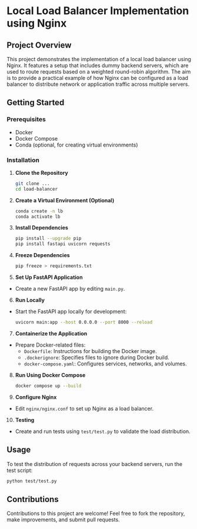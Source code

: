 # Local Load Balancer Implementation using Nginx

## Project Overview

This project demonstrates the implementation of a local load balancer using Nginx. It features a setup that includes dummy backend servers, which are used to route requests based on a weighted round-robin algorithm. The aim is to provide a practical example of how Nginx can be configured as a load balancer to distribute network or application traffic across multiple servers.

## Getting Started

### Prerequisites

- Docker
- Docker Compose
- Conda (optional, for creating virtual environments)

### Installation

1. **Clone the Repository**
    ```bash
    git clone ...
    cd load-balancer
    ```

2. **Create a Virtual Environment (Optional)**
    ```bash
    conda create -n lb
    conda activate lb
    ```

3. **Install Dependencies**
    ```bash
    pip install --upgrade pip
    pip install fastapi uvicorn requests
    ```

4. **Freeze Dependencies**
    ```bash
    pip freeze > requirements.txt
    ```

5. **Set Up FastAPI Application**
- Create a new FastAPI app by editing `main.py`.

6. **Run Locally**
- Start the FastAPI app locally for development:
  ```bash
  uvicorn main:app --host 0.0.0.0 --port 8000 --reload
  ```

7. **Containerize the Application**
- Prepare Docker-related files:
  - `Dockerfile`: Instructions for building the Docker image.
  - `.dockerignore`: Specifies files to ignore during Docker build.
  - `docker-compose.yaml`: Configures services, networks, and volumes.

8. **Run Using Docker Compose**
    ```bash
    docker compose up --build
    ```

9. **Configure Nginx**
- Edit `nginx/nginx.conf` to set up Nginx as a load balancer.

10. **Testing**
 - Create and run tests using `test/test.py` to validate the load distribution.

## Usage

To test the distribution of requests across your backend servers, run the test script:

```bash
python test/test.py
```

## Contributions

Contributions to this project are welcome! Feel free to fork the repository, make improvements, and submit pull requests.
